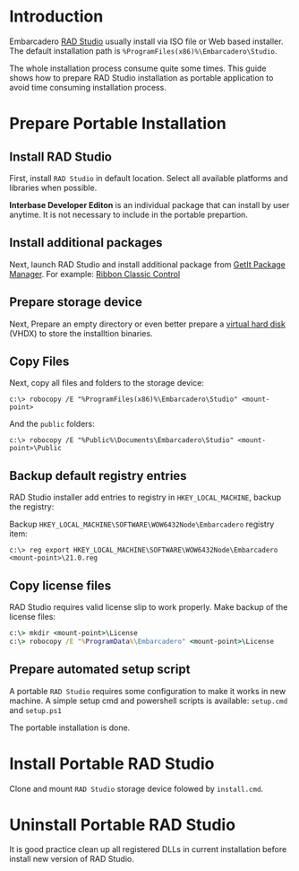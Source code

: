 # Introduction

Embarcadero [RAD Studio](https://www.embarcadero.com/products/rad-studio/) usually install via ISO file or Web based installer.  The default installation path is `%ProgramFiles(x86)%\Embarcadero\Studio`.

The whole installation process consume quite some times.  This guide shows how to prepare RAD Studio installation as portable application to avoid time consuming installation process.

# Prepare Portable Installation

## Install RAD Studio

First, install `RAD Studio` in default location.  Select all available platforms and libraries when possible.

**Interbase Developer Editon** is an individual package that can install by user anytime.  It is not necessary to include in the portable prepartion.

## Install additional packages

Next, launch RAD Studio and install additional package from [GetIt Package Manager](http://docwiki.embarcadero.com/RADStudio/Sydney/en/GetIt_Package_Manager).  For example: [Ribbon Classic Control](http://docwiki.embarcadero.com/RADStudio/Sydney/en/Ribbon_Controls)

## Prepare storage device

Next, Prepare an empty directory or even better prepare a [virtual hard disk](https://docs.microsoft.com/en-us/windows-server/storage/disk-management/manage-virtual-hard-disks) (VHDX) to store the installtion binaries.

## Copy Files

Next, copy all files and folders to the storage device:

    c:\> robocopy /E "%ProgramFiles(x86)%\Embarcadero\Studio" <mount-point>

And the `public` folders:

    c:\> robocopy /E "%Public%\Documents\Embarcadero\Studio" <mount-point>\Public

## Backup default registry entries

RAD Studio installer add entries to registry in `HKEY_LOCAL_MACHINE`, backup the registry:

Backup `HKEY_LOCAL_MACHINE\SOFTWARE\WOW6432Node\Embarcadero` registry item:

    c:\> reg export HKEY_LOCAL_MACHINE\SOFTWARE\WOW6432Node\Embarcadero <mount-point>\21.0.reg

## Copy license files

RAD Studio requires valid license slip to work properly.  Make backup of the license files:

```cmd
c:\> mkdir <mount-point>\License
c:\> robocopy /E "%ProgramData%\Embarcadero" <mount-point>\License
```

## Prepare automated setup script

A portable `RAD Studio` requires some configuration to make it works in new machine.  A simple setup cmd and powershell scripts is available: `setup.cmd` and `setup.ps1`

The portable installation is done.

# Install Portable RAD Studio

Clone and mount `RAD Studio` storage device folowed by `install.cmd`.

# Uninstall Portable RAD Studio

It is good practice clean up all registered DLLs in current installation before install new version of RAD Studio.
